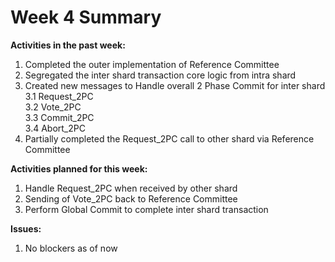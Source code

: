 # Week 4 Summary
<strong>Activities in the past week:</strong>
1. Completed the outer implementation of Reference Committee
2. Segregated the inter shard transaction core logic from intra shard
3. Created new messages to Handle overall 2 Phase Commit for inter shard<br>
    3.1 Request_2PC<br>
    3.2 Vote_2PC<br>
    3.3 Commit_2PC<br>
    3.4 Abort_2PC<br>
4. Partially completed the Request_2PC call to other shard via 
Reference Committee

<strong>Activities planned for this week:</strong>
1. Handle Request_2PC when received by other shard
2. Sending of Vote_2PC back to Reference Committee
3. Perform Global Commit to complete inter shard transaction

<strong>Issues:</strong>
1. No blockers as of now
